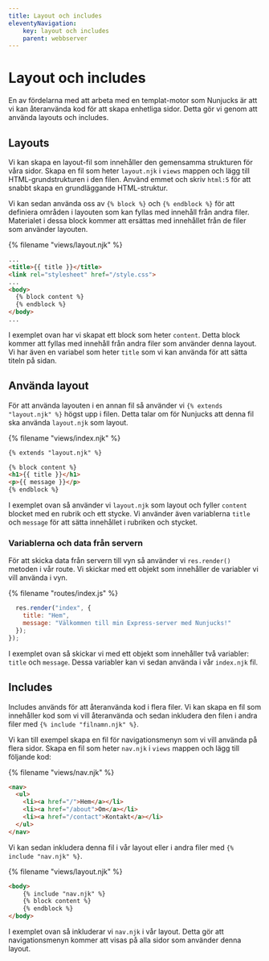 ```yaml
---
title: Layout och includes
eleventyNavigation:
    key: layout och includes
    parent: webbserver
---
```


# Layout och includes

En av fördelarna med att arbeta med en templat-motor som Nunjucks är att vi kan återanvända kod för att skapa enhetliga sidor. Detta gör vi genom att använda layouts och includes.

## Layouts

Vi kan skapa en layout-fil som innehåller den gemensamma strukturen för våra sidor. Skapa en fil som heter `layout.njk` i `views` mappen och lägg till HTML-grundstrukturen i den filen. Använd emmet och skriv `html:5` för att snabbt skapa en grundläggande HTML-struktur.

Vi kan sedan använda oss av `{% block %}` och `{% endblock %}` för att definiera områden i layouten som kan fyllas med innehåll från andra filer. Materialet i dessa block kommer att ersättas med innehållet från de filer som använder layouten.

{% filename "views/layout.njk" %}
```html
...
<title>{{ title }}</title>
<link rel="stylesheet" href="/style.css">
...
<body>
  {% block content %}
  {% endblock %}
</body>
...
```

I exemplet ovan har vi skapat ett block som heter `content`. Detta block kommer att fyllas med innehåll från andra filer som använder denna layout. Vi har även en variabel som heter `title` som vi kan använda för att sätta titeln på sidan.

## Använda layout

För att använda layouten i en annan fil så använder vi `{% extends "layout.njk" %}` högst upp i filen. Detta talar om för Nunjucks att denna fil ska använda `layout.njk` som layout.

{% filename "views/index.njk" %}
```html
{% extends "layout.njk" %}

{% block content %}
<h1>{{ title }}</h1>
<p>{{ message }}</p>
{% endblock %}
```

I exemplet ovan så använder vi `layout.njk` som layout och fyller `content` blocket med en rubrik och ett stycke. Vi använder även variablerna `title` och `message` för att sätta innehållet i rubriken och stycket.

### Variablerna och data från servern

För att skicka data från servern till vyn så använder vi `res.render()` metoden i vår route. Vi skickar med ett objekt som innehåller de variabler vi vill använda i vyn.

{% filename "routes/index.js" %}
```js
  res.render("index", {
    title: "Hem",
    message: "Välkommen till min Express-server med Nunjucks!"
  });
});
```

I exemplet ovan så skickar vi med ett objekt som innehåller två variabler: `title` och `message`. Dessa variabler kan vi sedan använda i vår `index.njk` fil.

## Includes

Includes används för att återanvända kod i flera filer. Vi kan skapa en fil som innehåller kod som vi vill återanvända och sedan inkludera den filen i andra filer med `{% include "filnamn.njk" %}`.

Vi kan till exempel skapa en fil för navigationsmenyn som vi vill använda på flera sidor. Skapa en fil som heter `nav.njk` i `views` mappen och lägg till följande kod:

{% filename "views/nav.njk" %}
```html
<nav>
  <ul>
    <li><a href="/">Hem</a></li>
    <li><a href="/about">Om</a></li>
    <li><a href="/contact">Kontakt</a></li>
  </ul>
</nav>
```

Vi kan sedan inkludera denna fil i vår layout eller i andra filer med `{% include "nav.njk" %}`.

{% filename "views/layout.njk" %}
```html
<body>
    {% include "nav.njk" %}
    {% block content %}
    {% endblock %}
</body>
```

I exemplet ovan så inkluderar vi `nav.njk` i vår layout. Detta gör att navigationsmenyn kommer att visas på alla sidor som använder denna layout.
